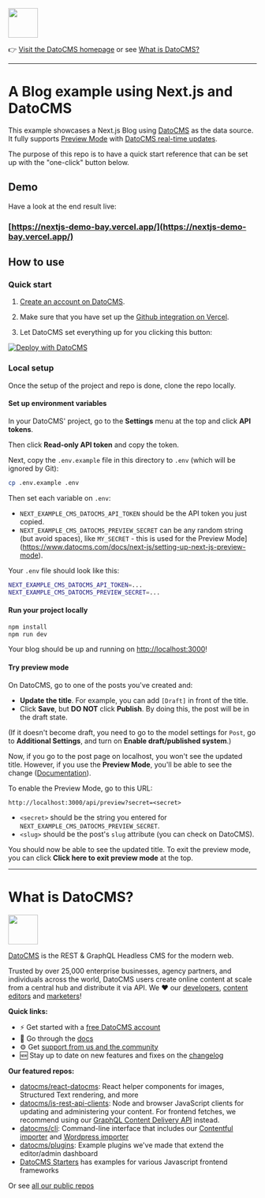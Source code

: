 <!--datocms-autoinclude-header start--><a href="https://www.datocms.com/"><img src="https://www.datocms.com/images/full_logo.svg" height="60"></a>

👉 [Visit the DatoCMS homepage](https://www.datocms.com) or see [What is DatoCMS?](#what-is-datocms)

---

<!--datocms-autoinclude-header end-->

# A Blog example using Next.js and DatoCMS

This example showcases a Next.js Blog using [DatoCMS](https://www.datocms.com/) as the data source. It fully supports [Preview Mode](https://www.datocms.com/docs/next-js/setting-up-next-js-preview-mode) with [DatoCMS real-time updates](https://www.datocms.com/docs/next-js/real-time-updates).

The purpose of this repo is to have a quick start reference that can be set up with the "one-click" button below.

## Demo

Have a look at the end result live:

### [https://nextjs-demo-bay.vercel.app/](https://nextjs-demo-bay.vercel.app/)

## How to use

### Quick start

1. [Create an account on DatoCMS](https://datocms.com).

2. Make sure that you have set up the [Github integration on Vercel](https://vercel.com/docs/git/vercel-for-github).

3. Let DatoCMS set everything up for you clicking this button:

[![Deploy with DatoCMS](https://dashboard.datocms.com/deploy/button.svg)](https://dashboard.datocms.com/deploy?repo=datocms/nextjs-demo)

### Local setup

Once the setup of the project and repo is done, clone the repo locally.

#### Set up environment variables

In your DatoCMS' project, go to the **Settings** menu at the top and click **API tokens**.

Then click **Read-only API token** and copy the token.

Next, copy the `.env.example` file in this directory to `.env` (which will be ignored by Git):

```bash
cp .env.example .env
```

Then set each variable on `.env`:

- `NEXT_EXAMPLE_CMS_DATOCMS_API_TOKEN` should be the API token you just copied.
- `NEXT_EXAMPLE_CMS_DATOCMS_PREVIEW_SECRET` can be any random string (but avoid spaces), like `MY_SECRET` - this is used for the Preview Mode](https://www.datocms.com/docs/next-js/setting-up-next-js-preview-mode).

Your `.env` file should look like this:

```bash
NEXT_EXAMPLE_CMS_DATOCMS_API_TOKEN=...
NEXT_EXAMPLE_CMS_DATOCMS_PREVIEW_SECRET=...
```

#### Run your project locally

```bash
npm install
npm run dev
```

Your blog should be up and running on [http://localhost:3000](http://localhost:3000)!

#### Try preview mode

On DatoCMS, go to one of the posts you've created and:

- **Update the title**. For example, you can add `[Draft]` in front of the title.
- Click **Save**, but **DO NOT** click **Publish**. By doing this, the post will be in the draft state.

(If it doesn't become draft, you need to go to the model settings for `Post`, go to **Additional Settings**, and turn on **Enable draft/published system**.)

Now, if you go to the post page on localhost, you won't see the updated title. However, if you use the **Preview Mode**, you'll be able to see the change ([Documentation](https://www.datocms.com/docs/next-js/setting-up-next-js-preview-mode)).

To enable the Preview Mode, go to this URL:

```
http://localhost:3000/api/preview?secret=<secret>
```

- `<secret>` should be the string you entered for `NEXT_EXAMPLE_CMS_DATOCMS_PREVIEW_SECRET`.
- `<slug>` should be the post's `slug` attribute (you can check on DatoCMS).

You should now be able to see the updated title. To exit the preview mode, you can click **Click here to exit preview mode** at the top.

<!--datocms-autoinclude-footer start-->

---

# What is DatoCMS?
<a href="https://www.datocms.com/"><img src="https://www.datocms.com/images/full_logo.svg" height="60"></a>

[DatoCMS](https://www.datocms.com/) is the REST & GraphQL Headless CMS for the modern web.

Trusted by over 25,000 enterprise businesses, agency partners, and individuals across the world, DatoCMS users create online content at scale from a central hub and distribute it via API. We ❤️ our [developers](https://www.datocms.com/team/best-cms-for-developers), [content editors](https://www.datocms.com/team/content-creators) and [marketers](https://www.datocms.com/team/cms-digital-marketing)!

**Quick links:**

- ⚡️ Get started with a [free DatoCMS account](https://dashboard.datocms.com/signup)
- 🔖 Go through the [docs](https://www.datocms.com/docs)
- ⚙️ Get [support from us and the community](https://community.datocms.com/)
- 🆕 Stay up to date on new features and fixes on the [changelog](https://www.datocms.com/product-updates)

**Our featured repos:**
- [datocms/react-datocms](https://github.com/datocms/react-datocms): React helper components for images, Structured Text rendering, and more
- [datocms/js-rest-api-clients](https://github.com/datocms/js-rest-api-clients): Node and browser JavaScript clients for updating and administering your content. For frontend fetches, we recommend using our [GraphQL Content Delivery API](https://www.datocms.com/docs/content-delivery-api) instead.
- [datocms/cli](https://github.com/datocms/cli): Command-line interface that includes our [Contentful importer](https://github.com/datocms/cli/tree/main/packages/cli-plugin-contentful) and [Wordpress importer](https://github.com/datocms/cli/tree/main/packages/cli-plugin-wordpress)
- [datocms/plugins](https://github.com/datocms/plugins): Example plugins we've made that extend the editor/admin dashboard
- [DatoCMS Starters](https://www.datocms.com/marketplace/starters) has examples for various Javascript frontend frameworks

Or see [all our public repos](https://github.com/orgs/datocms/repositories?q=&type=public&language=&sort=stargazers)<!--datocms-autoinclude-footer end-->
